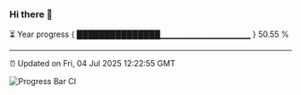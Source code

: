 ### Hi there 👋

⏳ Year progress { ███████████████▁▁▁▁▁▁▁▁▁▁▁▁▁▁▁ } 50.55 %

---

⏰ Updated on Fri, 04 Jul 2025 12:22:55 GMT

![Progress Bar CI](https://github.com/Shyam-Makwana/GitHub-Actions-Demo/workflows/Progress%20Bar%20CI/badge.svg)
